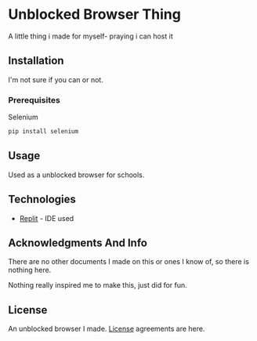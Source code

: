 # Unblocked Browser Thing
A little thing i made for myself- praying i can host it

## Installation

I'm not sure if you can or not.

### Prerequisites

Selenium
```bash
pip install selenium
```

## Usage

Used as a unblocked browser for schools.



## Technologies
 
* [Replit](https://replit.com/) - IDE used

## Acknowledgments And Info

There are no other documents I made on this or ones I know of, so there is nothing here.

Nothing really inspired me to make this, just did for fun.

## License
An unblocked browser I made. [License](https://choosealicense.com/licenses/agpl-3.0/) agreements are here.
